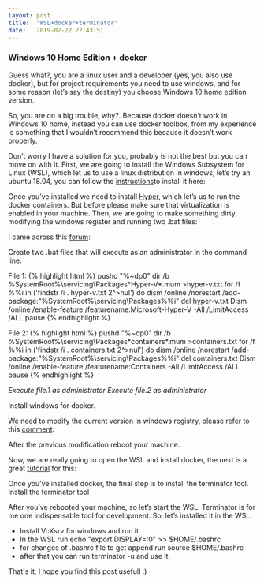 ```yaml
---
layout: post
title:  "WSL+docker+terminator"
date:   2019-02-22 22:43:51
---
```


<h3>Windows 10 Home Edition + docker</h3>

Guess what?, you are a linux user and a developer (yes, you also use docker), but for project requirements you need to use windows, and for some reason (let’s say the destiny) you choose Windows 10 home edition version. 

So, you are on a big trouble, why?. Because docker doesn’t work in Windows 10 home, instead you can use docker toolbox, from my experience is something that  I wouldn’t recommend this because it doesn’t work properly. 

Don’t worry I have a solution for you, probably is not the best but you can move on with it. First, we are going to install the Windows Subsystem for Linux (WSL), which let us to use a linux distribution in windows, let’s try an ubuntu 18.04, you can follow the <a href="https://docs.microsoft.com/en-us/windows/wsl/install-win10">instructions</a>to install it here:

Once you’ve installed we need to install <a href="https://thenewstack.io/hyper-docker-done-right-way/">Hyper</a>, which let’s us to run the docker containers. But before please make sure that virtualization is enabled in your machine. Then, we are going to make something dirty, modifying the windows register and running two .bat files:

I came across this <a href="https://forums.docker.com/t/installing-docker-on-windows-10-home/11722/25
">forum</a>:

Create two .bat files that will execute as an administrator in the command line: 

File 1:
{% highlight html %}
pushd "%~dp0"
dir /b %SystemRoot%\servicing\Packages\*Hyper-V*.mum >hyper-v.txt
for /f %%i in ('findstr /i . hyper-v.txt 2^>nul') do dism /online /norestart /add-package:"%SystemRoot%\servicing\Packages\%%i"
del hyper-v.txt
Dism /online /enable-feature /featurename:Microsoft-Hyper-V -All /LimitAccess /ALL
pause
{% endhighlight %}

File 2:
{% highlight html %}
pushd "%~dp0"
dir /b %SystemRoot%\servicing\Packages\*containers*.mum >containers.txt
for /f %%i in ('findstr /i . containers.txt 2^>nul') do dism /online /norestart /add-package:"%SystemRoot%\servicing\Packages\%%i"
del containers.txt
Dism /online /enable-feature /featurename:Containers -All /LimitAccess /ALL
pause
{% endhighlight %}



*Execute file.1 as administrator*
*Execute file.2 as administrator*

Install windows for docker.

We need to modify the current version in windows registry, please refer to this <a href="https://forums.docker.com/t/installing-docker-on-windows-10-home/11722/29">comment</a>:

After the previous modification reboot your machine. 

Now, we are really going to open the WSL and install docker, the next is a great <a href="https://nickjanetakis.com/blog/setting-up-docker-for-windows-and-wsl-to-work-flawlessly#install-docker-and-docker-compose-within-wsl
">tutorial</a> for this:


Once you’ve installed docker, the final step is to install the terminator tool.
Install the terminator tool

After you’ve rebooted your machine, so let’s start the WSL. Terminator is for me one indispensable tool for development. So, let’s installed it in the WSL:

- Install VcXsrv for windows and run it.
- In the WSL run  echo "export DISPLAY=:0" >> $HOME/.bashrc
- for changes of .bashrc file to get append run source $HOME/.bashrc
- after that you can run terminator -u and use it.

That's it, I hope you find this post usefull :)